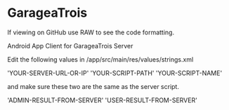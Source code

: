 GarageaTrois
============
If viewing on GitHub use RAW to see the code formatting.

Android App Client for GarageaTrois Server

Edit the following values in /app/src/main/res/values/strings.xml

'<string name="server_URL">YOUR-SERVER-URL-OR-IP</string>'
'<string name="script_path">YOUR-SCRIPT-PATH</string>'
'<string name="script_name">YOUR-SCRIPT-NAME</string>'

and make sure these two are the same as the server script.

'<string name="adminresult">ADMIN-RESULT-FROM-SERVER</string>'
'<string name="userresult">USER-RESULT-FROM-SERVER</string>'

